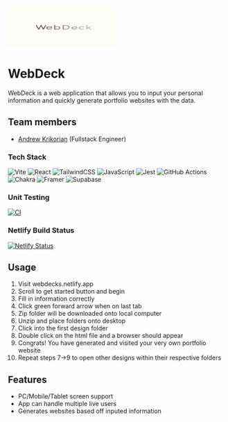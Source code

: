 <img src="https://github.com/andykr1k/WebDeck/blob/master/src/assets/logo.png" width="256" height="96">

# WebDeck

WebDeck is a web application that allows you to input your personal information and quickly generate portfolio websites with the data.

## Team members
- [Andrew Krikorian](https://github.com/andykr1k) (Fullstack Engineer)

### Tech Stack
![Vite](https://img.shields.io/badge/vite-%23646CFF.svg?style=for-the-badge&logo=vite&logoColor=white)
![React](https://img.shields.io/badge/react-%2320232a.svg?style=for-the-badge&logo=react&logoColor=%2361DAFB)
![TailwindCSS](https://img.shields.io/badge/tailwindcss-%2338B2AC.svg?style=for-the-badge&logo=tailwind-css&logoColor=white)
![JavaScript](https://img.shields.io/badge/javascript-%23323330.svg?style=for-the-badge&logo=javascript&logoColor=%23F7DF1E)
![Jest](https://img.shields.io/badge/-jest-%23C21325?style=for-the-badge&logo=jest&logoColor=white)
![GitHub Actions](https://img.shields.io/badge/github%20actions-%232671E5.svg?style=for-the-badge&logo=githubactions&logoColor=white)
![Chakra](https://img.shields.io/badge/chakra-%234ED1C5.svg?style=for-the-badge&logo=chakraui&logoColor=white)
![Framer](https://img.shields.io/badge/Framer-black?style=for-the-badge&logo=framer&logoColor=blue)
![Supabase](https://img.shields.io/badge/Supabase-3ECF8E?style=for-the-badge&logo=supabase&logoColor=white)

### Unit Testing
[![CI](https://github.com/andykr1k/WebDeck/actions/workflows/main.yml/badge.svg)](https://github.com/andykr1k/WebDeck/actions/workflows/main.yml)

### Netlify Build Status
[![Netlify Status](https://api.netlify.com/api/v1/badges/264af23f-f783-4f72-ac85-51382c37a0f1/deploy-status)](https://app.netlify.com/sites/webdecks/deploys)


## Usage
1) Visit webdecks.netlify.app
2) Scroll to get started button and begin
3) Fill in information correctly
4) Click green forward arrow when on last tab
5) Zip folder will be downloaded onto local computer
6) Unzip and place folders onto desktop
7) Click into the first design folder
8) Double click on the html file and a browser should appear
9) Congrats! You have generated and visited your very own portfolio website
10) Repeat steps 7->9 to open other designs within their respective folders

## Features
- PC/Mobile/Tablet screen support
- App can handle multiple live users
- Generates websites based off inputed information